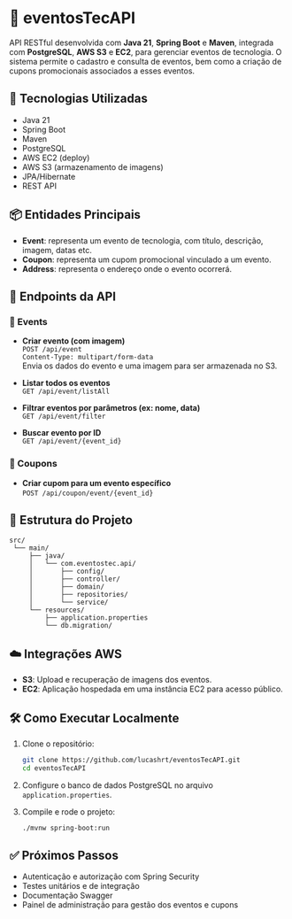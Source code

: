
# 📅 eventosTecAPI

API RESTful desenvolvida com **Java 21**, **Spring Boot** e **Maven**, integrada com **PostgreSQL**, **AWS S3** e **EC2**, para gerenciar eventos de tecnologia. O sistema permite o cadastro e consulta de eventos, bem como a criação de cupons promocionais associados a esses eventos.

## 🚀 Tecnologias Utilizadas

- Java 21  
- Spring Boot  
- Maven  
- PostgreSQL  
- AWS EC2 (deploy)  
- AWS S3 (armazenamento de imagens)  
- JPA/Hibernate  
- REST API

## 📦 Entidades Principais

- **Event**: representa um evento de tecnologia, com título, descrição, imagem, datas etc.
- **Coupon**: representa um cupom promocional vinculado a um evento.
- **Address**: representa o endereço onde o evento ocorrerá.

## 📡 Endpoints da API

### 🎫 Events

- **Criar evento (com imagem)**  
  `POST /api/event`  
  `Content-Type: multipart/form-data`  
  Envia os dados do evento e uma imagem para ser armazenada no S3.

- **Listar todos os eventos**  
  `GET /api/event/listAll`

- **Filtrar eventos por parâmetros (ex: nome, data)**  
  `GET /api/event/filter`

- **Buscar evento por ID**  
  `GET /api/event/{event_id}`

### 💸 Coupons

- **Criar cupom para um evento específico**  
  `POST /api/coupon/event/{event_id}`

## 📂 Estrutura do Projeto

```
src/
 └── main/
     ├── java/
     │   └── com.eventostec.api/
     │       ├── config/
     │       ├── controller/
     │       ├── domain/
     │       ├── repositories/
     │       └── service/
     └── resources/
         ├── application.properties
         └── db.migration/
```

## ☁️ Integrações AWS

- **S3**: Upload e recuperação de imagens dos eventos.
- **EC2**: Aplicação hospedada em uma instância EC2 para acesso público.

## 🛠 Como Executar Localmente

1. Clone o repositório:
   ```bash
   git clone https://github.com/lucashrt/eventosTecAPI.git
   cd eventosTecAPI
   ```

2. Configure o banco de dados PostgreSQL no arquivo `application.properties`.

3. Compile e rode o projeto:
   ```bash
   ./mvnw spring-boot:run
   ```

## ✅ Próximos Passos

- Autenticação e autorização com Spring Security
- Testes unitários e de integração
- Documentação Swagger
- Painel de administração para gestão dos eventos e cupons